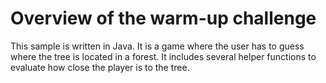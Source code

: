 # Overview of the warm-up challenge

This sample is written in Java. It is a game where the user has to guess where the tree is located in a forest. It includes several helper functions to evaluate how close the player is to the tree.
